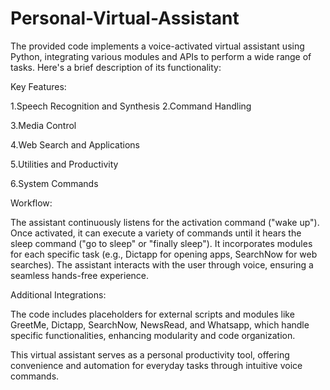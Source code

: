  # Personal-Virtual-Assistant
The provided code implements a voice-activated virtual assistant using Python, integrating various modules and APIs to perform a wide range of tasks.
Here's a brief description of its functionality:

Key Features:

1.Speech Recognition and Synthesis
2.Command Handling

3.Media Control

4.Web Search and Applications

5.Utilities and Productivity

6.System Commands

Workflow:

The assistant continuously listens for the activation command ("wake up").
Once activated, it can execute a variety of commands until it hears the sleep command ("go to sleep" or "finally sleep").
It incorporates modules for each specific task (e.g., Dictapp for opening apps, SearchNow for web searches).
The assistant interacts with the user through voice, ensuring a seamless hands-free experience.

Additional Integrations:

The code includes placeholders for external scripts and modules like GreetMe, Dictapp, SearchNow, NewsRead, and Whatsapp, which handle specific functionalities, enhancing modularity and code organization.
		
This virtual assistant serves as a personal productivity tool, offering convenience and automation for everyday tasks through intuitive voice commands.
